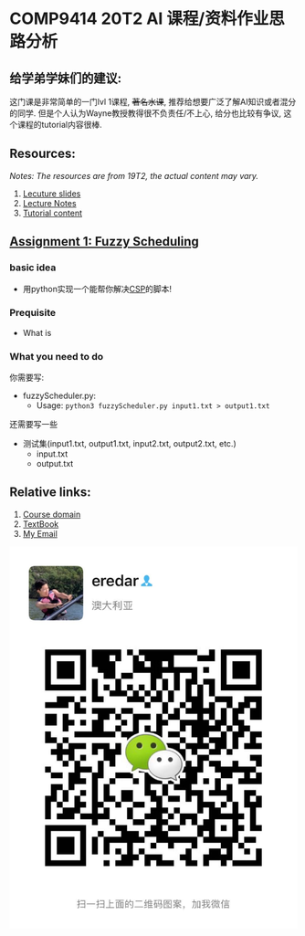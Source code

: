 # COMP9414 20T2 AI 课程/资料作业思路分析


## 给学弟学妹们的建议:  
这门课是非常简单的一门lvl 1课程, <del>著名水课</del>, 推荐给想要广泛了解AI知识或者混分的同学. 但是个人认为Wayne教授教得很不负责任/不上心, 给分也比较有争议, 这个课程的tutorial内容很棒.



## Resources:
*Notes: The resources are from 19T2, the actual content may vary.*
1. [Lecuture slides](https://github.com/lrlrlrlr/COMP9414_20T2/tree/master/lecture%20slides)
1. [Lecture Notes](https://github.com/lrlrlrlr/COMP9414_20T2/blob/master/COMP9414_NOTE.zip)
1. [Tutorial content](https://github.com/lrlrlrlr/COMP9414_20T2/blob/master/COMP9414_tutorials.zip)  


## [Assignment 1: Fuzzy Scheduling](ass1/20T2_assignment1.pdf)
### basic idea
 - 用python实现一个能帮你解决[CSP](https://zh.wikipedia.org/wiki/%E7%BA%A6%E6%9D%9F%E8%A1%A5%E5%81%BF%E9%97%AE%E9%A2%98)的脚本!


### Prequisite
 - What is 


### What you need to do
你需要写:
 - fuzzyScheduler.py: 
    - Usage: `python3 fuzzyScheduler.py input1.txt > output1.txt`
   
还需要写一些  
 - 测试集(input1.txt, output1.txt, input2.txt, output2.txt, etc.)
    - input.txt
    - output.txt
          
        
        







## Relative links:

1. [Course domain](https://www.cse.unsw.edu.au/~cs9414/)
1. [TextBook](https://artint.info/2e/online.html)
1. [My Email](mailto:ruili.info@gmail.com)

![My wechat](wechat.jpg)





